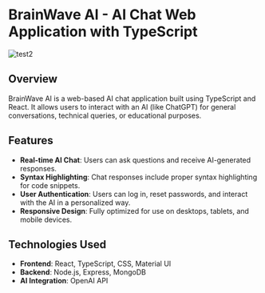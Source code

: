 # BrainWave AI - AI Chat Web Application with TypeScript

![test2](https://github.com/user-attachments/assets/e6a4db39-1b94-41c0-86ba-cb0a64680a2f)

## Overview
BrainWave AI is a web-based AI chat application built using TypeScript and React. It allows users to interact with an AI (like ChatGPT) for general conversations, technical queries, or educational purposes.

## Features
- **Real-time AI Chat**: Users can ask questions and receive AI-generated responses.
- **Syntax Highlighting**: Chat responses include proper syntax highlighting for code snippets.
- **User Authentication**: Users can log in, reset passwords, and interact with the AI in a personalized way.
- **Responsive Design**: Fully optimized for use on desktops, tablets, and mobile devices.

## Technologies Used
- **Frontend**: React, TypeScript, CSS, Material UI
- **Backend**: Node.js, Express, MongoDB
- **AI Integration**: OpenAI API
